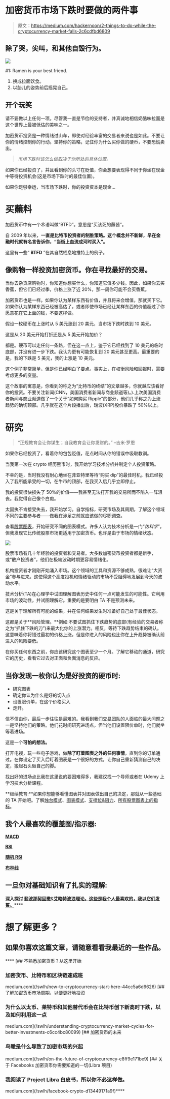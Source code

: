 # 加密货币市场下跌时要做的两件事

> 原文：<https://medium.com/hackernoon/2-things-to-do-while-the-cryptocurrency-market-falls-2c6cdfbd6809>

## 除了哭，尖叫，和其他自毁行为。

![](img/03988a7cf354107ee0abc45ce22db210.png)

#1: Ramen is your best friend.

1.  换成拉面饮食。
2.  以胎儿的姿势前后摇晃自己。

## **开个玩笑**

请不要做以上任何一项。尽管我一直是节俭的支持者，并真诚地相信奶酪味拉面是这个世界上最被低估的美味之一。

加密货币投资是一种情绪过山车，即使对经验丰富的交易者来说也是如此。不要让你的情绪控制你的行动。坚持你的策略，记住你为什么买你做的硬币，不要恐慌卖出。

> *市场下跌时该怎么做取决于你所处的具体位置。*

如果你已经投资了，并且看到你的头寸在贬值，你会想要表现得不同于你坐在现金中等待投资机会(这是市场下跌时的最佳位置)。

如果你足够幸运，当市场下跌时，你的投资资本是现金…

# **买蘸料**

加密货币中有一个术语叫做“BTFD”。意思是“买该死的蘸酱”。

自 2009 年以来，**一直是比特币投资者的制胜策略。这个概念并不新鲜，早在金融时代就有名言告诉你，“当街上血流成河时买入”。**

这里有一些“ **BTFD** ”在其自然栖息地推特上的例子。

## **像购物一样投资加密货币。你在寻找最好的交易。**

当你去杂货店购物时，你知道你想买什么，你知道它值多少钱。因此，如果你去买香蕉，但它们已经过季，价格上涨了近 20%，那一周你可能不会买香蕉。

加密货币也是一样。如果你认为某样东西有价值，并且将来会增值，那就买下它。如果你认为某样东西已经被高估了，或者即使市场已经让某样东西的价值超过了你愿意花在它上面的钱，不要这样做。

假设一枚硬币在上涨时从 5 美元涨到 20 美元，当市场下跌时跌到 10 美元。

这是从 20 美元开始打折还是从 5 美元开始加价？

都是。硬币可以走任何一条路，但在这一点上，鉴于它已经找到了 10 美元的临时底部，并没有进一步下跌。我认为更有可能恢复到 20 美元甚至更高。最重要的是，我的下跌是 5 美元，我的上涨是 10 美元。

这个例子非常简单，但是你已经明白了要点。事实上，在权衡风险和回报时，需要考虑更多的变量。

这个故事的寓意是，你看到的称之为“比特币的终结”的文章越多，你就越应该看好你的投资。不要关注新闻(CNN，美国消费者新闻与商业频道等)。).上次美国消费者新闻与商业频道做了一个关于“如何购买 Ripple”的部分，他们几乎称之为上涨趋势的确切顶部。几乎就在这个片段播出后，瑞波(XRP)股价暴跌了 50%以上。

# **研究**

> “正规教育会让你谋生；自我教育会让你发财的。”
> –吉米·罗恩

如果你已经投资了，看着你的包包贬值，花点时间从你的错误中吸取教训。

当我第一次在 crypto 经历熊市时，我开始学习技术分析并制定个人投资策略。

不幸的是，当时我没有耐心地坐在菲亚特里等待“购买 dip”的最佳时机。我已经投入了我所能承受的一切，在牛市的顶部，在我买入后几乎立即停止。

我的投资很快损失了 50%的价值——我甚至无法打开我的交易所而不陷入一阵沮丧。我觉得自己像个白痴。

太固执不肯接受失去，我开始学习。自学指标，研究市场及其周期，了解这个领域不同的主要参与者——做我在涉足之前就应该做的尽职调查。

查看[股票图表](http://stockcharts.com/)，开始研究不同的图表模式。许多人认为技术分析是一门“*伪科学*”，但我发现它比传统股票市场更适用于加密货币。也许是由于市场的情绪状态。

![](img/13f89a2b3d541fdc5418226907655f9b.png)

股票市场有几十年经验的投资者和交易者。大多数加密货币投资者都是新手，或“散户投资者”，他们在极端波动时期更容易情绪化。

机构投资者才刚刚开始涌入市场。这个领域的工具和资源不够成熟，很难让“大资金”参与进来。这使得这个高度投机和情绪驱动的市场不受阻碍地发展到今天的波动水平。

技术分析(TA)在心理学中试图理解图表历史中任何一点可能发生的可能性。它利用市场的波动性，并试图理解它。重要的是要明白 TA 不是预测未来。

这是关于理解所有可能的结果，并在任何结果发生时准备好自己处于最佳状态。

这都是关于**风险管理。**例如:不要试图抓住下跌趋势的底部(有经验的交易者称之为“抓住下跌的刀”)来最大化你的上涨潜力。相反，等待下跌趋势结束的确认。这意味着你将错过最初的价格上涨，但是你进入的风险也比你在上升趋势被确认前进入的风险要低。

在你买任何东西之前，你应该研究这个图表至少一个月。了解它移动的通道，研究它的历史，看看它过去对正面和负面消息的反应。

## **当你发现一枚你认为是好投资的硬币时:**

*   研究图表
*   确定你认为什么是好的切入点
*   设置限价单，在这个价格买入
*   走开。

信不信由你，最后一步往往是最难的。我看到我们[交易团队](https://discord.gg/WqSdhX)的人面临的最大问题之一是坚持他们的策略。他们花时间研究进场点，但当他们设置限价单时，他们就坐等着进场。

这是一个**可怕的想法。**

打开电视，玩一些电子游戏，做**除了盯着图表之外的任何事情**，直到你的订单通过。在你设定了买入后盯着图表是一个很好的方式，让你自己重新猜测自己的决定，搬起石头砸自己的脚。

找出好的进场点比我在这里说的要困难得多，我建议找一个导师或者在 Udemy 上学习技术分析课程。

**继续教育:**如果你想能够看懂图表并对图表做出自己的决定，那就从一些基础的 TA 开始吧。了解[烛台模式](http://stockcharts.com/school/doku.php?id=chart_school%3Achart_analysis%3Acandlesticks_and_traditional_chart_analysis&st=candlesticks)、[图表模式](http://stockcharts.com/school/doku.php?id=chart_school%3Achart_analysis%3Achart_patterns&st=chart+patterns)、[支撑位&阻力](http://stockcharts.com/school/doku.php?id=chart_school%3Achart_analysis%3Asupport_and_resistance&st=support+and+resistance)、[所有股票图表上的指标](http://stockcharts.com/school/doku.php?id=chart_school%3Atechnical_indicators)。

## 我个人最喜欢的覆盖图/指示器:

[**MACD**](http://stockcharts.com/school/doku.php?id=chart_school%3Atechnical_indicators%3Amoving_average_convergence_divergence_macd)

**[RSI](http://stockcharts.com/school/doku.php?id=chart_school%3Atechnical_indicators%3Arelative_strength_index_rsi)**

**[**随机 RSI**](http://stockcharts.com/school/doku.php?id=chart_school%3Atechnical_indicators%3Astochrsi)**

**[**布林线**](http://stockcharts.com/school/doku.php?id=chart_school%3Atechnical_indicators%3Abollinger_bands)**

## ****一旦你对基础知识有了扎实的理解:****

**深入探讨 [**斐波那契回撤**](http://stockcharts.com/school/doku.php?id=chart_school%3Achart_analysis%3Afibonacci_retracemen&st=fibonnaci+retracement)**&**[**艾略特波浪理论。这些是我个人最喜欢的，我以它们发誓。**](http://stockcharts.com/school/doku.php?id=chart_school%3Amarket_analysis%3Aintroduction_to_elliott_wave_theory&st=elliot+wave)******

# ****想了解更多？****

## ****如果你喜欢这篇文章，请随意看看我最近的一些作品。****

****[](/swlh/new-to-cryptocurrency-start-here-44cc5a6d6626) [## 不熟悉加密货币？从这里开始

### 加密货币、比特币和区块链速成班

medium.com](/swlh/new-to-cryptocurrency-start-here-44cc5a6d6626) [](/swlh/understanding-cryptocurrency-market-cycles-for-better-investments-c6cc4bc80099) [## 了解加密货币市场周期，以便更好地投资

### 为什么以太币、莱特币和其他替代币会在比特币创下新高时下跌，以及如何利用这一点

medium.com](/swlh/understanding-cryptocurrency-market-cycles-for-better-investments-c6cc4bc80099) [](/swlh/on-the-future-of-cryptocurrency-e8ff9e171be9) [## 加密货币的未来

### 鸟瞰是什么导致了加密市场的兴起

medium.com](/swlh/on-the-future-of-cryptocurrency-e8ff9e171be9) [](/swlh/facebook-crypto-d13449171a9f) [## 关于 Facebooks 加密货币你需要知道的一切(Libra 项目)

### 我阅读了 Project Libra 白皮书，所以你不必这样做。

medium.com](/swlh/facebook-crypto-d13449171a9f)****